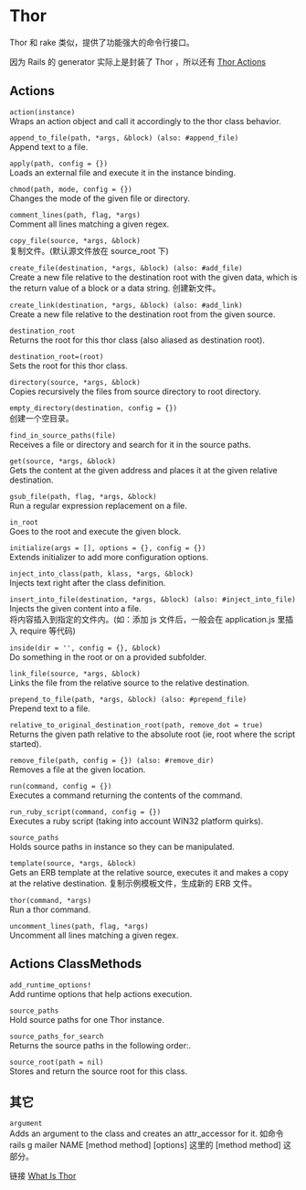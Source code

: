 # Thor

Thor 和 rake 类似，提供了功能强大的命令行接口。

因为 Rails 的 generator 实际上是封装了 Thor ，所以还有 [Thor Actions](http://rdoc.info/github/erikhuda/thor/master/Thor/Actions.html)

## Actions

`action(instance)`  
Wraps an action object and call it accordingly to the thor class behavior.

`append_to_file(path, *args, &block) (also: #append_file)`  
Append text to a file.

`apply(path, config = {})`  
Loads an external file and execute it in the instance binding.

`chmod(path, mode, config = {})`  
Changes the mode of the given file or directory.

`comment_lines(path, flag, *args)`  
Comment all lines matching a given regex.

`copy_file(source, *args, &block)`  
复制文件。(默认源文件放在 source_root 下)

`create_file(destination, *args, &block) (also: #add_file)`  
Create a new file relative to the destination root with the given data, which is the return value of a block or a data string.
创建新文件。

`create_link(destination, *args, &block) (also: #add_link)`  
Create a new file relative to the destination root from the given source.

`destination_root`  
Returns the root for this thor class (also aliased as destination root).

`destination_root=(root)`  
Sets the root for this thor class.

`directory(source, *args, &block)`  
Copies recursively the files from source directory to root directory.

`empty_directory(destination, config = {})`  
创建一个空目录。

`find_in_source_paths(file)`  
Receives a file or directory and search for it in the source paths.

`get(source, *args, &block)`  
Gets the content at the given address and places it at the given relative destination.

`gsub_file(path, flag, *args, &block)`  
Run a regular expression replacement on a file.

`in_root`  
Goes to the root and execute the given block.

`initialize(args = [], options = {}, config = {})`  
Extends initializer to add more configuration options.

`inject_into_class(path, klass, *args, &block)`  
Injects text right after the class definition.

`insert_into_file(destination, *args, &block) (also: #inject_into_file)`  
Injects the given content into a file.  
将内容插入到指定的文件内。(如：添加 js 文件后，一般会在 application.js 里插入 require 等代码)

`inside(dir = '', config = {}, &block)`  
Do something in the root or on a provided subfolder.

`link_file(source, *args, &block)`  
Links the file from the relative source to the relative destination.

`prepend_to_file(path, *args, &block) (also: #prepend_file)`  
Prepend text to a file.

`relative_to_original_destination_root(path, remove_dot = true)`  
Returns the given path relative to the absolute root (ie, root where the script started).

`remove_file(path, config = {}) (also: #remove_dir)`  
Removes a file at the given location.

`run(command, config = {})`  
Executes a command returning the contents of the command.

`run_ruby_script(command, config = {})`  
Executes a ruby script (taking into account WIN32 platform quirks).

`source_paths`  
Holds source paths in instance so they can be manipulated.

`template(source, *args, &block)`  
Gets an ERB template at the relative source, executes it and makes a copy at the relative destination.
复制示例模板文件，生成新的 ERB 文件。

`thor(command, *args)`  
Run a thor command.

`uncomment_lines(path, flag, *args)`  
Uncomment all lines matching a given regex.

## Actions ClassMethods

`add_runtime_options!`  
Add runtime options that help actions execution.

`source_paths`  
Hold source paths for one Thor instance.

`source_paths_for_search`  
Returns the source paths in the following order:.

`source_root(path = nil)`  
Stores and return the source root for this class.

## 其它

`argument`  
Adds an argument to the class and creates an attr_accessor for it.
如命令 rails g mailer NAME [method method] [options] 这里的 [method method] 这部分。

链接 [What Is Thor](http://whatisthor.com/)
